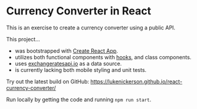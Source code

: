 # Currency Converter in React

This is an exercise to create a currency converter using a public API.

This project...
* was bootstrapped with [Create React App](./create-react.md).
* utilizes both functional components with [hooks](https://reactjs.org/docs/hooks-overview.html), and class components.
* uses [exchangeratesapi.io](https://exchangeratesapi.io/) as a data source.
* is currently lacking both mobile styling and unit tests.

Try out the latest build on GitHub: https://lukenickerson.github.io/react-currency-converter/

Run locally by getting the code and running `npm run start`.
